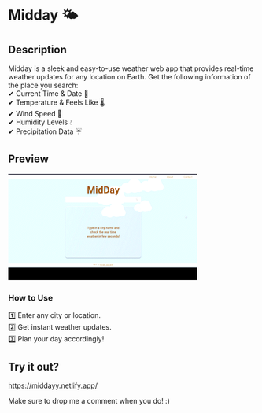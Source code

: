 # Midday 🌤️

## Description

Midday is a sleek and easy-to-use weather web app that provides real-time weather updates for any location on Earth.
Get the following information of the place you search:<br>
✔ Current Time & Date 📅<br>
✔ Temperature & Feels Like 🌡️<br>
✔ Wind Speed 💨<br>
✔ Humidity Levels 💧<br>
✔ Precipitation Data ☔<br>

## Preview

![Demonstration](./src/assets/demo.gif)
### How to Use
1️⃣ Enter any city or location.<br>
2️⃣ Get instant weather updates.<br>
3️⃣ Plan your day accordingly!<br>

## Try it out?
https://middayy.netlify.app/

Make sure to drop me a comment when you do! :)

